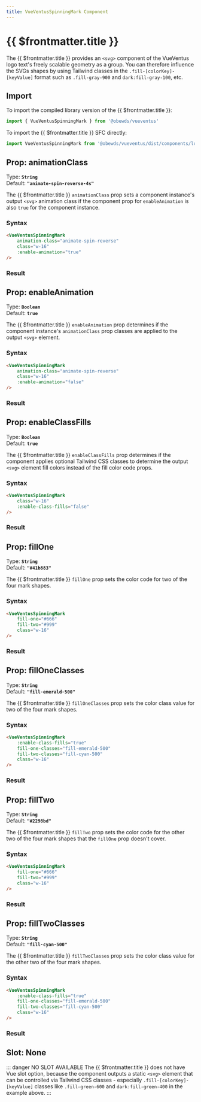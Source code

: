 ```yaml
---
title: VueVentusSpinningMark Component
---
```


<script setup>
    import DocsPackageVersion from '../../../src/views/compos/DocsPackageVersion.vue'
    import { VueVentusSpinningMark } from '../../../src/index'
</script>



# {{ $frontmatter.title }}

The {{ $frontmatter.title }} provides an `<svg>` component of the VueVentus logo text's freely scalable geometry as a group. You can therefore influence the SVGs shapes by using Tailwind classes in the `.fill-[colorKey]-[keyValue]` format such as `.fill-gray-900` and `dark:fill-gray-100`, etc.





## Import

To import the compiled library version of the {{ $frontmatter.title }}:

```javascript
import { VueVentusSpinningMark } from '@obewds/vueventus'
```

To import the {{ $frontmatter.title }} SFC directly:

```javascript
import VueVentusSpinningMark from '@obewds/vueventus/dist/components/logos/VueVentusSpinningMark.vue'
```






## Prop: animationClass

Type: **`String`**  
Default: **`"animate-spin-reverse-4s"`**

The {{ $frontmatter.title }} `animationClass` prop sets a component instance's output `<svg>` animation class if the component prop for `enableAnimation` is also `true` for the component instance.

### Syntax

```html
<VueVentusSpinningMark
    animation-class="animate-spin-reverse"
    class="w-16"
    :enable-animation="true"
/>
```

### Result

<div class="w-full pt-4">
    <VueVentusSpinningMark
        animation-class="animate-spin-reverse"
        class="w-16"
        :enable-animation="true"
    />
</div>






## Prop: enableAnimation

Type: **`Boolean`**  
Default: **`true`**

The {{ $frontmatter.title }} `enableAnimation` prop determines if the component instance's `animationClass` prop classes are applied to the output `<svg>` element.

### Syntax

```html
<VueVentusSpinningMark
    animation-class="animate-spin-reverse"
    class="w-16"
    :enable-animation="false"
/>
```

### Result

<div class="w-full pt-4">
    <VueVentusSpinningMark
        animation-class="animate-spin-reverse"
        class="w-16"
        :enable-animation="false"
    />
</div>









## Prop: enableClassFills

Type: **`Boolean`**  
Default: **`true`**

The {{ $frontmatter.title }} `enableClassFills` prop determines if the component applies optional Tailwind CSS classes to determine the output `<svg>` element fill colors instead of the fill color code props.

### Syntax

```html
<VueVentusSpinningMark
    class="w-16"
    :enable-class-fills="false"
/>
```

### Result

<div class="w-full pt-4">
    <VueVentusSpinningMark
        class="w-16"
        :enable-class-fills="false"
    />
</div>








## Prop: fillOne

Type: **`String`**  
Default: **`"#41b883"`**

The {{ $frontmatter.title }} `fillOne` prop sets the color code for two of the four mark shapes.

### Syntax

```html
<VueVentusSpinningMark
    fill-one="#666"
    fill-two="#999"
    class="w-16"
/>
```

### Result

<div class="w-full pt-4">
    <VueVentusSpinningMark
        fill-one="#666"
        fill-two="#999"
        class="w-16"
    />
</div>










## Prop: fillOneClasses

Type: **`String`**  
Default: **`"fill-emerald-500"`**

The {{ $frontmatter.title }} `fillOneClasses` prop sets the color class value for two of the four mark shapes.

### Syntax

```html
<VueVentusSpinningMark
    :enable-class-fills="true"
    fill-one-classes="fill-emerald-500"
    fill-two-classes="fill-cyan-500"
    class="w-16"
/>
```

### Result

<div class="w-full pt-4">
    <VueVentusSpinningMark
        :enable-class-fills="true"
        fill-one-classes="fill-emerald-500"
        fill-two-classes="fill-cyan-500"
        class="w-16"
    />
</div>






## Prop: fillTwo

Type: **`String`**  
Default: **`"#2298bd"`**

The {{ $frontmatter.title }} `fillTwo` prop sets the color code for the other two of the four mark shapes that the `fillOne` prop doesn't cover.

### Syntax

```html
<VueVentusSpinningMark
    fill-one="#666"
    fill-two="#999"
    class="w-16"
/>
```

### Result

<div class="w-full pt-4">
    <VueVentusSpinningMark
        fill-one="#666"
        fill-two="#999"
        class="w-16"
    />
</div>










## Prop: fillTwoClasses

Type: **`String`**  
Default: **`"fill-cyan-500"`**

The {{ $frontmatter.title }} `fillTwoClasses` prop sets the color class value for the other two of the four mark shapes.

### Syntax

```html
<VueVentusSpinningMark
    :enable-class-fills="true"
    fill-one-classes="fill-emerald-500"
    fill-two-classes="fill-cyan-500"
    class="w-16"
/>
```

### Result

<div class="w-full pt-4">
    <VueVentusSpinningMark
        :enable-class-fills="true"
        fill-one-classes="fill-emerald-500"
        fill-two-classes="fill-cyan-500"
        class="w-16"
    />
</div>










## Slot: None

::: danger NO SLOT AVAILABLE
The {{ $frontmatter.title }} does not have Vue slot option, because the component outputs a static `<svg>` element that can be controlled via Tailwind CSS classes - especially `.fill-[colorKey]-[keyValue]` classes like `.fill-green-600` and `dark:fill-green-400` in the example above.
:::






<DocsPackageVersion/>
